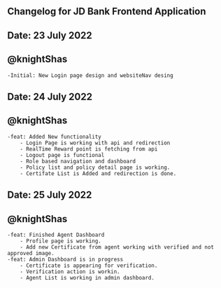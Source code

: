 ## Changelog for JD Bank Frontend Application

## Date: 23 July 2022 
## @knightShas
    -Initial: New Login page design and websiteNav desing

## Date: 24 July 2022 
## @knightShas
    -feat: Added New functionality 
        - Login Page is working with api and redirection
        - RealTime Reward point is fetching from api
        - Logout page is functional
        - Role based navigation and dashboard
        - Policy list and policy detail page is working.
        - Certifate List is Added and redirection is done.

## Date: 25 July 2022 
## @knightShas
    -feat: Finished Agent Dashboard
        - Profile page is working.
        - Add new Certificate from agent working with verified and not approved image.
    -feat: Admin Dashboard is in progress
        - Certificate is appearing for verification.
        - Verification action is workin.
        - Agent List is working in admin dashboard.
